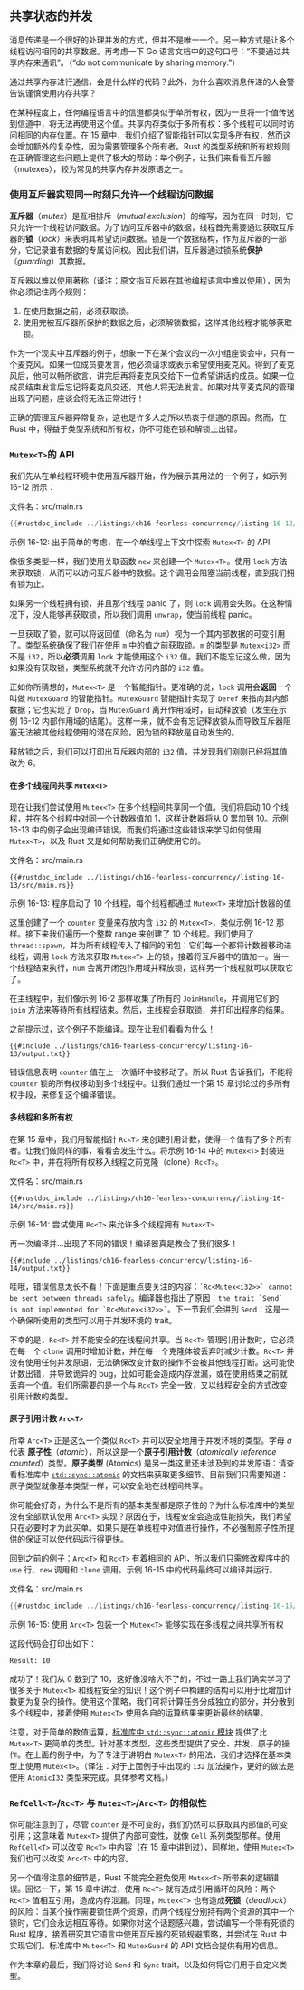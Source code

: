 ## 共享状态的并发

<!-- https://github.com/rust-lang/book/blob/main/src/ch16-03-shared-state.md -->
<!-- commit 56ec353290429e6547109e88afea4de027b0f1a9 -->

消息传递是一个很好的处理并发的方式，但并不是唯一一个。另一种方式是让多个线程访问相同的共享数据。再考虑一下 Go 语言文档中的这句口号：“不要通过共享内存来通讯”。（“do not communicate by sharing memory.”）

通过共享内存进行通信，会是什么样的代码？此外，为什么喜欢消息传递的人会警告说谨慎使用内存共享？

在某种程度上，任何编程语言中的信道都类似于单所有权，因为一旦将一个值传送到信道中，将无法再使用这个值。共享内存类似于多所有权：多个线程可以同时访问相同的内存位置。在 15 章中，我们介绍了智能指针可以实现多所有权，然而这会增加额外的复杂性，因为需要管理多个所有者。Rust 的类型系统和所有权规则在正确管理这些问题上提供了极大的帮助：举个例子，让我们来看看互斥器（mutexes），较为常见的共享内存并发原语之一。

### 使用互斥器实现同一时刻只允许一个线程访问数据

**互斥器**（_mutex_）是互相排斥（_mutual exclusion_）的缩写，因为在同一时刻，它只允许一个线程访问数据。为了访问互斥器中的数据，线程首先需要通过获取互斥器的**锁**（_lock_）来表明其希望访问数据。锁是一个数据结构，作为互斥器的一部分，它记录谁有数据的专属访问权。因此我们讲，互斥器通过锁系统**保护**（_guarding_）其数据。

互斥器以难以使用著称（译注：原文指互斥器在其他编程语言中难以使用），因为你必须记住两个规则：

1. 在使用数据之前，必须获取锁。
2. 使用完被互斥器所保护的数据之后，必须解锁数据，这样其他线程才能够获取锁。

作为一个现实中互斥器的例子，想象一下在某个会议的一次小组座谈会中，只有一个麦克风。如果一位成员要发言，他必须请求或表示希望使用麦克风。得到了麦克风后，他可以畅所欲言，讲完后再将麦克风交给下一位希望讲话的成员。如果一位成员结束发言后忘记将麦克风交还，其他人将无法发言。如果对共享麦克风的管理出现了问题，座谈会将无法正常进行！

正确的管理互斥器异常复杂，这也是许多人之所以热衷于信道的原因。然而，在 Rust 中，得益于类型系统和所有权，你不可能在锁和解锁上出错。

### `Mutex<T>`的 API

我们先从在单线程环境中使用互斥器开始，作为展示其用法的一个例子，如示例 16-12 所示：

<span class="filename">文件名：src/main.rs</span>

```rust
{{#rustdoc_include ../listings/ch16-fearless-concurrency/listing-16-12/src/main.rs}}
```

<span class="caption">示例 16-12: 出于简单的考虑，在一个单线程上下文中探索 `Mutex<T>` 的 API</span>

像很多类型一样，我们使用关联函数 `new` 来创建一个 `Mutex<T>`。使用 `lock` 方法来获取锁，从而可以访问互斥器中的数据。这个调用会阻塞当前线程，直到我们拥有锁为止。

如果另一个线程拥有锁，并且那个线程 panic 了，则 `lock` 调用会失败。在这种情况下，没人能够再获取锁，所以我们调用 `unwrap`，使当前线程 panic。

一旦获取了锁，就可以将返回值（命名为 `num`）视为一个其内部数据的可变引用了。类型系统确保了我们在使用 `m` 中的值之前获取锁。`m` 的类型是 `Mutex<i32>` 而不是 `i32`，所以**必须**调用 `lock` 才能使用这个 `i32` 值。我们不能忘记这么做，因为如果没有获取锁，类型系统就不允许访问内部的 `i32` 值。

正如你所猜想的，`Mutex<T>` 是一个智能指针。更准确的说，`lock` 调用会**返回**一个叫做 `MutexGuard` 的智能指针。`MutexGuard` 智能指针实现了 `Deref` 来指向其内部数据；它也实现了 `Drop`，当 `MutexGuard` 离开作用域时，自动释放锁（发生在示例 16-12 内部作用域的结尾）。这样一来，就不会有忘记释放锁从而导致互斥器阻塞无法被其他线程使用的潜在风险，因为锁的释放是自动发生的。

释放锁之后，我们可以打印出互斥器内部的 `i32` 值，并发现我们刚刚已经将其值改为 6。

#### 在多个线程间共享 `Mutex<T>`

现在让我们尝试使用 `Mutex<T>` 在多个线程间共享同一个值。我们将启动 10 个线程，并在各个线程中对同一个计数器值加 1，这样计数器将从 0 累加到 10。示例 16-13 中的例子会出现编译错误，而我们将通过这些错误来学习如何使用 `Mutex<T>`，以及 Rust 又是如何帮助我们正确使用它的。

<span class="filename">文件名：src/main.rs</span>

```rust,ignore,does_not_compile
{{#rustdoc_include ../listings/ch16-fearless-concurrency/listing-16-13/src/main.rs}}
```

<span class="caption">示例 16-13: 程序启动了 10 个线程，每个线程都通过 `Mutex<T>` 来增加计数器的值</span>

这里创建了一个 `counter` 变量来存放内含 `i32` 的 `Mutex<T>`，类似示例 16-12 那样。接下来我们遍历一个整数 range 来创建了 10 个线程。我们使用了 `thread::spawn`，并为所有线程传入了相同的闭包：它们每一个都将计数器移动进线程，调用 `lock` 方法来获取 `Mutex<T>` 上的锁，接着将互斥器中的值加一。当一个线程结束执行，`num` 会离开闭包作用域并释放锁，这样另一个线程就可以获取它了。

在主线程中，我们像示例 16-2 那样收集了所有的 `JoinHandle`，并调用它们的 `join` 方法来等待所有线程结束。然后，主线程会获取锁，并打印出程序的结果。

之前提示过，这个例子不能编译。现在让我们看看为什么！

```console
{{#include ../listings/ch16-fearless-concurrency/listing-16-13/output.txt}}
```

错误信息表明 `counter` 值在上一次循环中被移动了。所以 Rust 告诉我们，不能将 `counter` 锁的所有权移动到多个线程中。让我们通过一个第 15 章讨论过的多所有权手段，来修复这个编译错误。

#### 多线程和多所有权

在第 15 章中，我们用智能指针 `Rc<T>` 来创建引用计数，使得一个值有了多个所有者。让我们做同样的事，看看会发生什么。将示例 16-14 中的 `Mutex<T>` 封装进 `Rc<T>` 中，并在将所有权移入线程之前克隆（clone）`Rc<T>`。

<span class="filename">文件名：src/main.rs</span>

```rust,ignore,does_not_compile
{{#rustdoc_include ../listings/ch16-fearless-concurrency/listing-16-14/src/main.rs}}
```

<span class="caption">示例 16-14: 尝试使用 `Rc<T>` 来允许多个线程拥有 `Mutex<T>`</span>

再一次编译并...出现了不同的错误！编译器真是教会了我们很多！

```console
{{#include ../listings/ch16-fearless-concurrency/listing-16-14/output.txt}}
```

哇哦，错误信息太长不看！下面是重点要关注的内容：`` `Rc<Mutex<i32>>` cannot be sent between threads safely ``。编译器也指出了原因：`` the trait `Send` is not implemented for `Rc<Mutex<i32>>` ``。下一节我们会讲到 `Send`：这是一个确保所使用的类型可以用于并发环境的 trait。

不幸的是，`Rc<T>` 并不能安全的在线程间共享。当 `Rc<T>` 管理引用计数时，它必须在每一个 `clone` 调用时增加计数，并在每一个克隆体被丢弃时减少计数。`Rc<T>` 并没有使用任何并发原语，无法确保改变计数的操作不会被其他线程打断。这可能使计数出错，并导致诡异的 bug，比如可能会造成内存泄漏，或在使用结束之前就丢弃一个值。我们所需要的是一个与 `Rc<T>` 完全一致，又以线程安全的方式改变引用计数的类型。

#### 原子引用计数 `Arc<T>`

所幸 `Arc<T>` 正是这么一个类似 `Rc<T>` 并可以安全地用于并发环境的类型。字母 _a_ 代表 **原子性**（_atomic_），所以这是一个**原子引用计数**（_atomically reference counted_）类型。**原子类型** (Atomics) 是另一类这里还未涉及到的并发原语：请查看标准库中 [`std::sync::atomic`][atomic] 的文档来获取更多细节。目前我们只需要知道：原子类型就像基本类型一样，可以安全地在线程间共享。

你可能会好奇，为什么不是所有的基本类型都是原子性的？为什么标准库中的类型没有全部默认使用 `Arc<T>` 实现？原因在于，线程安全会造成性能损失，我们希望只在必要时才为此买单。如果只是在单线程中对值进行操作，不必强制原子性所提供的保证可以使代码运行得更快。


回到之前的例子：`Arc<T>` 和 `Rc<T>` 有着相同的 API，所以我们只需修改程序中的 `use` 行、`new` 调用和 `clone` 调用。示例 16-15 中的代码最终可以编译并运行。

<span class="filename">文件名：src/main.rs</span>

```rust
{{#rustdoc_include ../listings/ch16-fearless-concurrency/listing-16-15/src/main.rs}}
```

<span class="caption">示例 16-15: 使用 `Arc<T>` 包装一个 `Mutex<T>` 能够实现在多线程之间共享所有权</span>

这段代码会打印出如下：

```text
Result: 10
```

成功了！我们从 0 数到了 10，这好像没啥大不了的，不过一路上我们确实学习了很多关于 `Mutex<T>` 和线程安全的知识！这个例子中构建的结构可以用于比增加计数更为复杂的操作。使用这个策略，我们可将计算任务分成独立的部分，并分散到多个线程中，接着使用 `Mutex<T>` 使用各自的运算结果来更新最终的结果。

注意，对于简单的数值运算，[标准库中 `std::sync::atomic` 模块][atomic] 提供了比 `Mutex<T>` 更简单的类型。针对基本类型，这些类型提供了安全、并发、原子的操作。在上面的例子中，为了专注于讲明白 `Mutex<T>` 的用法，我们才选择在基本类型上使用 `Mutex<T>`。（译注：对于上面例子中出现的 `i32` 加法操作，更好的做法是使用 `AtomicI32` 类型来完成。具体参考文档。）

### `RefCell<T>`/`Rc<T>` 与 `Mutex<T>`/`Arc<T>` 的相似性

你可能注意到了，尽管 `counter` 是不可变的，我们仍然可以获取其内部值的可变引用；这意味着 `Mutex<T>` 提供了内部可变性，就像 `Cell` 系列类型那样。使用 `RefCell<T>` 可以改变 `Rc<T>` 中内容（在 15 章中讲到过），同样地，使用 `Mutex<T>` 我们也可以改变 `Arc<T>` 中的内容。

另一个值得注意的细节是，Rust 不能完全避免使用 `Mutex<T>` 所带来的逻辑错误。回忆一下，第 15 章中讲过，使用 `Rc<T>` 就有造成引用循环的风险：两个 `Rc<T>` 值相互引用，造成内存泄漏。同理，`Mutex<T>` 也有造成**死锁**（_deadlock_）的风险：当某个操作需要锁住两个资源，而两个线程分别持有两个资源的其中一个锁时，它们会永远相互等待。如果你对这个话题感兴趣，尝试编写一个带有死锁的 Rust 程序，接着研究其它语言中使用互斥器的死锁规避策略，并尝试在 Rust 中实现它们。标准库中 `Mutex<T>` 和 `MutexGuard` 的 API 文档会提供有用的信息。

作为本章的最后，我们将讨论 `Send` 和 `Sync` trait，以及如何将它们用于自定义类型。

[atomic]: https://doc.rust-lang.org/std/sync/atomic/index.html
